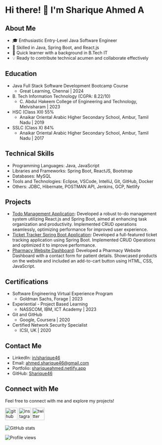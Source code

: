  # Hi there! 👋 I'm Sharique Ahmed A

## About Me
- 🎓 Enthusiastic Entry-Level Java Software Engineer
- 💼 Skilled in Java, Spring Boot, and React.js
- 🌱 Quick learner with a background in B.Tech IT
- 💡 Ready to contribute technical acumen and collaborate effectively

## Education
- Java Full Stack Software Development Bootcamp Course
  - Great Learning, Chennai | 2024
- B. Tech Information Technology (CGPA: 8.22/10)
  - C. Abdul Hakeem College of Engineering and Technology, Melvisharam | 2023
- HSC (Class XII) 55%
  - Anaikar Oriental Arabic Higher Secondary School, Ambur, Tamil Nadu | 2019
- SSLC (Class X) 84%
  - Anaikar Oriental Arabic Higher Secondary School, Ambur, Tamil Nadu | 2017

## Technical Skills
- Programming Languages: Java, JavaScript
- Libraries and Frameworks: Spring Boot, ReactJS, Bootstrap
- Databases: MySQL
- Tools and Technologies: Eclipse, VSCode, IntelliJ, Git, GitHub, Docker
- Others: JDBC, Hibernate, POSTMAN API, Jenkins, GCP, Netlify

## Projects
- [Todo Management Application](link-to-github): Developed a robust to-do management system utilizing React.js and Spring Boot, aimed at enhancing task organization and productivity. Implemented CRUD operations seamlessly, optimizing performance for improved user experience.
- [Ticket Tracker Spring Boot Application](link-to-github): Developed a full-featured ticket tracking application using Spring Boot. Implemented CRUD Operations and optimized it to improve performance.
- [Pharmacy Website Dashboard](link-to-github): Developed a Pharmacy Website Dashboard with a contact form for patient details. Showcased products on the website and included an add-to-cart button using HTML, CSS, JavaScript.

## Certifications
- Software Engineering Virtual Experience Program
  - Goldman Sachs, Forage | 2023
- Experiential - Project Based Learning
  - NASSCOM, IBM, ICT Academy | 2023
- Git and GitHub
  - Google, Coursera | 2020
- Certified Network Security Specialist
  - ICSI, UK | 2020

## Contact Me
- LinkedIn: [in/sharique46](https://www.linkedin.com/in/sharique46)
- Email: ahmed.sharique46@gmail.com
- Portfolio: [shariqueahmed.netlify.app](https://shariqueahmed.netlify.app/)
- GitHub: [Sharique46](https://github.com/Sharique46)

## Connect with Me
Feel free to connect with me and explore my projects!


[<img src='https://cdn.jsdelivr.net/npm/simple-icons@3.0.1/icons/github.svg' alt='github' height='40'>](https://github.com/Sharique46)  [<img src='https://cdn.jsdelivr.net/npm/simple-icons@3.0.1/icons/instagram.svg' alt='instagram' height='40'>](https://www.instagram.com/real_sharique)  [<img src='https://cdn.jsdelivr.net/npm/simple-icons@3.0.1/icons/twitter.svg' alt='twitter' height='40'>](https://twitter.com/Sharique46)  

![GitHub stats](https://github-readme-stats.vercel.app/api?username=Sharique46&show_icons=true)  

![Profile views](https://gpvc.arturio.dev/Sharique46)  

<!--
**Sharique46/Sharique46** is a ✨ _special_ ✨ repository because its `README.md` (this file) appears on your GitHub profile.

Here are some ideas to get you started:

- 🔭 I’m currently working on ...
- 🌱 I’m currently learning ...
- 👯 I’m looking to collaborate on ...
- 🤔 I’m looking for help with ...
- 💬 Ask me about ...
- 📫 How to reach me: ...
- 😄 Pronouns: ...
- ⚡ Fun fact: ...
-->
